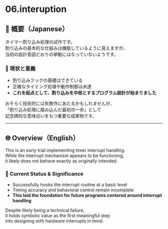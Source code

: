 # 06.interuption

## 🗾 概要（Japanese）

タイマー割り込み処理の試作です。  
割り込みの基本的な仕組みは機能しているように見えますが、  
当初の設計意図どおりの挙動にはなっていないようです。

### 📌 現状と意義

- 割り込みフックの基礎はできている  
- 正確なタイミング処理や動作制御は未達  
- **これを起点として、割り込みを中核とするプログラム設計が始まりました**

おそらく技術的には失敗作にあたるかもしれませんが、  
「割り込み処理に踏み込んだ最初の一歩」として  
記念碑的な意味合いをもつ重要な成果物です。

---

## 🌐 Overview（English）

This is an early trial implementing timer interrupt handling.  
While the interrupt mechanism appears to be functioning,  
it likely does not behave exactly as originally intended.

### 🧪 Current Status & Significance

- Successfully hooks the interrupt routine at a basic level  
- Timing accuracy and behavioral control remain incomplete  
- **This laid the foundation for future programs centered around interrupt handling**

Despite likely being a technical failure,  
it holds symbolic value as the first meaningful step  
into designing with hardware interrupts in mind.
